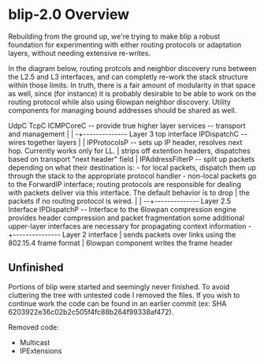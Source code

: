 <!--
# @author Stephen Dawson-Haggerty <stevedh@eecs.berkeley.edu
# @author Brad Campbell <bradjc@umich.edu>
# @status dev
-->

blip-2.0 Overview
=================

Rebuilding from the ground up, we're trying to make blip a robust
foundation for experimenting with either routing protocols or
adaptation layers, without needing extensive re-writes.

In the diagram below, routing protcols and neighbor discovery runs
between the L2.5 and L3 interfaces, and can completly re-work the
stack structure within those limits.  In truth, there is a fair amount
of modularity in that space as well, since (for instance) it is
probably desirable to be able to work on the routing protocol while
also using 6lowpan neighbor discovery.  Utility components for
managing bound addresses should be shared as well.


UdpC  TcpC  ICMPCoreC  -- provide true higher layer services -- transport and management
  |
  |
-+--------------   Layer 3 top interface
IPDispatchC -- wires together layers
  |
  |
IPProtocolsP -- sets up IP header, resolves next hop.  Currently works only for LL.
 |              strips off extention headers, dispatches based on transport "next header" field
 |
IPAddressFilterP -- split up packets depending on what their destination is:
                      - for local packets, dispatch them up through the stack to the appropriate protocol handler
                      - non-local packets go to the ForwardIP
                        interface; routing protocols are responsible
                        for dealing with packets deliver via this
                        interface.  The default behavior is to drop
  |                     the packets if no routing protocol is wired.
  |
  |
--+--------------   Layer 2.5 Interface
IPDispatchP -- Interface to the 6lowpan compression engine
               provides header compression and packet fragmentation
               some additional upper-layer interfaces are necessary for propagating context information
-+---------------   Layer 2 interface
 |                  sends packets over links using the 802.15.4 frame format
 |                  6lowpan component writes the frame header



Unfinished
----------

Portions of blip were started and seemingly never finished. To avoid cluttering
the tree with untested code I removed the files. If you wish to continue work
the code can be found in an earlier commit (ex: SHA
6203922e36c02b2c505f4fc88b264f99338af472).

Removed code:

- Multicast
- IPExtensions
